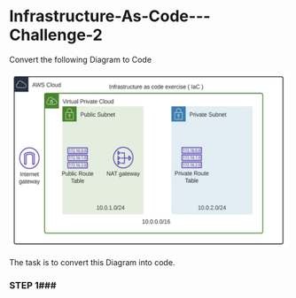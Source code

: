 # Infrastructure-As-Code---Challenge-2
Convert the following Diagram to Code

![](image.png)

The task is to convert this Diagram into code. 

### STEP 1###
